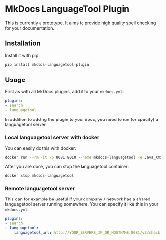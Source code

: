 # MkDocs LanguageTool Plugin

This is currently a prototype.
It aims to provide high quality spell checking for your documentation.

## Installation

Install it with pip:
```bash
pip install mkdocs-languagetool-plugin
```

## Usage

First as with all MkDocs plugins, add it to your `mkdocs.yml`:
```yaml
plugins:
- search
- languagetool
```

In addition to adding the plugin to your docs, you need to run (or specify) a languagetool server.

### Local languagetool server with docker

You can easily do this with docker:
```bash
docker run --rm -it -p 8081:8010 --name mkdocs-languagetool -e Java_Xmx=2g -d erikvl87/languagetool
```

After you are done, you can stop the languagetool container:
```bash
docker stop mkdocs-languagetool
```

### Remote languagetool server

This can for example be useful if your company / network has a shared languagetool server running somewhere.
You can specify it like this in your `mkdocs.yml`:
```yaml
plugins:
- search
- languagetool:
    languagetool_url: http://YOUR_SERVERS_IP_OR_HOSTNAME:8081/v2/check
```
